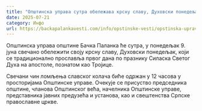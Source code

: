 ```yaml
---
title: "Општинска управа сутра обележава крсну славу, Духовски понедељак"
date: 2025-07-21
category: Инфо
url: https://backapalankavesti.com/info/opstinske-vesti/opstinska-uprava-sutra-obelezava-krsnu-slavu-duhovski-ponedeljak/
---
```


Општинска управа општине Бачка Паланка ће сутра, у понедељак 9. јуна свечано обележити своју крсну славу, Духовски понедељак, који се традиционално прославља првог дана по празнику Силаска Светог Духа на апостоле, познатом као Тројице.

Свечани чин ломљења славског колача биће одржан у 12 часова у просторијама Општинске управе. Очекује се присуство председника општине, чланова Општинског већа, начелника Општинске управе, представника јавних предузећа и установа, као и свештенства Српске православне цркве.

